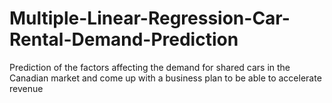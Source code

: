 # Multiple-Linear-Regression-Car-Rental-Demand-Prediction
Prediction of the factors affecting the demand for shared cars in the Canadian market and come up with a business plan to be able to accelerate revenue
